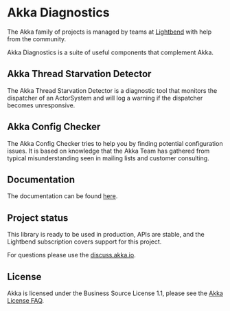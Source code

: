 # Akka Diagnostics

The Akka family of projects is managed by teams at [Lightbend](https://lightbend.com/) with help from the community.

Akka Diagnostics is a suite of useful components that complement Akka.

## Akka Thread Starvation Detector

The Akka Thread Starvation Detector is a diagnostic tool that monitors the dispatcher of an ActorSystem and will log a warning if the dispatcher becomes unresponsive.

## Akka Config Checker

The Akka Config Checker tries to help you by finding potential configuration issues. It is based on knowledge that the Akka Team has gathered from typical misunderstanding seen in mailing lists and customer consulting.

## Documentation

The documentation can be found [here](https://doc.akka.io/docs/akka-diagnostics/current/index.html).

## Project status

This library is ready to be used in production, APIs are stable, and the Lightbend subscription covers support for this project.

For questions please use the [discuss.akka.io](https://discuss.akka.io).

## License

Akka is licensed under the Business Source License 1.1, please see the [Akka License FAQ](https://www.lightbend.com/akka/license-faq).
